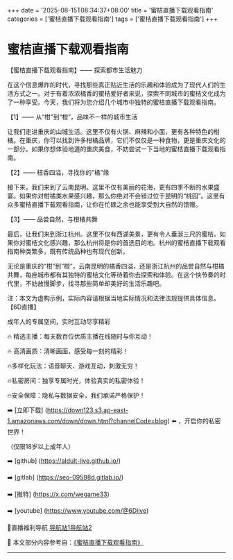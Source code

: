 +++
date = '2025-08-15T08:34:37+08:00'
title = '蜜桔直播下载观看指南'
categories = ['蜜桔直播下载观看指南']
tags = ['蜜桔直播下载观看指南']
+++

# 蜜桔直播下载观看指南

【蜜桔直播下载观看指南】—— 探索都市生活魅力

在这个信息爆炸的时代，寻找那些真正贴近生活的乐趣和体验成为了现代人们的生活方式之一。对于有着浓浓橘香的蜜桔爱好者来说，探索不同城市的蜜桔文化成为了一种享受。今天，我们将为您介绍几个城市中独特的蜜桔直播下载观看指南。

【1】—— 从“柑”到“橙”，品味不一样的城市生活

让我们走进重庆的山城生活。这里不仅有火锅、麻辣和小面，更有各种特色的柑橘。在重庆，你可以找到许多柑橘品牌，它们不仅仅是一种食物，更是重庆文化的一部分。如果你想体验地道的重庆美食，不妨尝试一下当地的蜜桔直播下载观看指南。

【2】—— 桔香四溢，寻找你的“橘”缘

接下来，我们来到了云南昆明。这里不仅有美丽的花海，更有四季不断的水果盛宴。如果你对柑橘类水果感兴趣，那么你绝对不会错过位于昆明的“桃园”。这里有众多蜜桔直播下载观看指南，让你在忙碌之余也能享受到大自然的馈赠。

【3】—— 品尝自然，与柑橘共舞

最后，让我们来到浙江杭州。这里不仅有西湖美景，更有令人垂涎三尺的蜜桔。如果你对蜜桔文化感兴趣，那么杭州将是你的首选目的地。杭州的蜜桔直播下载观看指南种类繁多，既有传统品种也有现代创新。

无论是重庆的“柑”到“橙”，云南昆明的橘香四溢，还是浙江杭州的品尝自然与柑橘共舞，每座城市都有其独特的蜜桔文化等待着你去探索和体验。在这个快节奏的时代里，不妨放慢脚步，找寻那些简单却美好的生活乐趣吧。

注：本文为虚构示例，实际内容请根据当地实际情况和法律法规提供具体信息。
【6D直播】

 成年人的专属空间，实时互动尽享精彩

🔥 精选主播：每天数百位优质主播在线随时与你互动！

🔥 高清画质：清晰画面，感受每一刻的精彩！

🔥多样化玩法：语音聊天、游戏互动，刺激无穷！

🔥私密房间：独享专属时光，体验真实的私密体验！

🔥安全保障：隐私与数据安全，我们承诺严格保护！

➡️ [立即下载] (https://down123.s3.ap-east-1.amazonaws.com/down/down.html?channelCode=blog) ⬅️ ，开启你的私密世界！

 （仅限18岁以上成年人）

➡️ [github] (https://aldult-live.github.io/)

➡️ [gitlab] (https://seo-09598d.gitlab.io/)

➡️ [推特] (https://x.com/wegame33)

➡️ [youtube] (https://www.youtube.com/@6Dlive)

🔞直播福利导航   [导航站1](https://webstack-86085a.gitlab.io/)[导航站2](https://onlygit123-2.github.io/)

📘 本文部分内容参考自：[《蜜桔直播下载观看指南》](https://webstack-hugo-16.pages.dev/)

---
